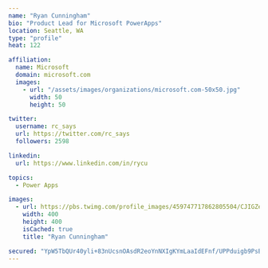 ```yaml
---
name: "Ryan Cunningham"
bio: "Product Lead for Microsoft PowerApps"
location: Seattle, WA
type: "profile"
heat: 122

affiliation:
  name: Microsoft
  domain: microsoft.com
  images:
    - url: "/assets/images/organizations/microsoft.com-50x50.jpg"
      width: 50
      height: 50

twitter:
  username: rc_says
  url: https://twitter.com/rc_says
  followers: 2598

linkedin:
  url: https://www.linkedin.com/in/rycu

topics:
  - Power Apps

images:
  - url: https://pbs.twimg.com/profile_images/459747717862805504/CJIGZejd_400x400.png
    width: 400
    height: 400
    isCached: true
    title: "Ryan Cunningham"

secured: "YpW5TbQUr40yli+83nUcsnOAsdR2eoYnNXIgKYmLaaIdEFnf/UPPduigb9PsBlibGPTNXIR1DhZMriiRdJuE7ryR6/u/hIp9ELirgEuxBdGSICnAAOXd9ALKSqGaca/NcHSJeJ/731jTTx4Fjd/E2CwSrtWVhwuBl5F1/U5m6zRIqnfilIq0u4TF3TdLYEQ1AqTH4ZYarneZX2HccOYIIpMd3vUNvxrgTtUriP7Gmt10p8jBp3bIw3LwfrBqe662c+AqafRLPJWN4/zgkY37Hcx73WCpRL+tjmHTz9mbkVQJNZIkPUMP+hb3lWlDhniUTi0t7MgJl8QRFUSNal5qc7oE9sBW9SdC1jJjnhdWFV1zyhos8kMZJYe+MrsmqRK3/LZZRUEuabGCLarGWaUyXEqk8sak6gtYp3WDrhluTG8=;yvbPr4w9zIGb0iXFtdBCFw=="
---
```


